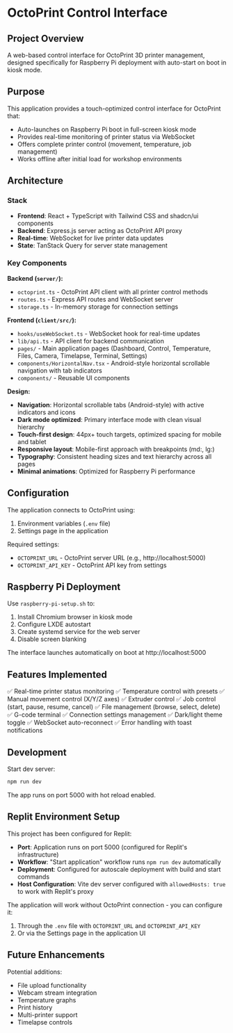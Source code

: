 # OctoPrint Control Interface

## Project Overview

A web-based control interface for OctoPrint 3D printer management, designed specifically for Raspberry Pi deployment with auto-start on boot in kiosk mode.

## Purpose

This application provides a touch-optimized control interface for OctoPrint that:
- Auto-launches on Raspberry Pi boot in full-screen kiosk mode
- Provides real-time monitoring of printer status via WebSocket
- Offers complete printer control (movement, temperature, job management)
- Works offline after initial load for workshop environments

## Architecture

### Stack
- **Frontend**: React + TypeScript with Tailwind CSS and shadcn/ui components
- **Backend**: Express.js server acting as OctoPrint API proxy
- **Real-time**: WebSocket for live printer data updates
- **State**: TanStack Query for server state management

### Key Components

**Backend (`server/`):**
- `octoprint.ts` - OctoPrint API client with all printer control methods
- `routes.ts` - Express API routes and WebSocket server
- `storage.ts` - In-memory storage for connection settings

**Frontend (`client/src/`):**
- `hooks/useWebSocket.ts` - WebSocket hook for real-time updates
- `lib/api.ts` - API client for backend communication
- `pages/` - Main application pages (Dashboard, Control, Temperature, Files, Camera, Timelapse, Terminal, Settings)
- `components/HorizontalNav.tsx` - Android-style horizontal scrollable navigation with tab indicators
- `components/` - Reusable UI components

**Design:**
- **Navigation**: Horizontal scrollable tabs (Android-style) with active indicators and icons
- **Dark mode optimized**: Primary interface mode with clean visual hierarchy
- **Touch-first design**: 44px+ touch targets, optimized spacing for mobile and tablet
- **Responsive layout**: Mobile-first approach with breakpoints (md:, lg:)
- **Typography**: Consistent heading sizes and text hierarchy across all pages
- **Minimal animations**: Optimized for Raspberry Pi performance

## Configuration

The application connects to OctoPrint using:
1. Environment variables (`.env` file)
2. Settings page in the application

Required settings:
- `OCTOPRINT_URL` - OctoPrint server URL (e.g., http://localhost:5000)
- `OCTOPRINT_API_KEY` - OctoPrint API key from settings

## Raspberry Pi Deployment

Use `raspberry-pi-setup.sh` to:
1. Install Chromium browser in kiosk mode
2. Configure LXDE autostart
3. Create systemd service for the web server
4. Disable screen blanking

The interface launches automatically on boot at http://localhost:5000

## Features Implemented

✅ Real-time printer status monitoring
✅ Temperature control with presets
✅ Manual movement control (X/Y/Z axes)
✅ Extruder control
✅ Job control (start, pause, resume, cancel)
✅ File management (browse, select, delete)
✅ G-code terminal
✅ Connection settings management
✅ Dark/light theme toggle
✅ WebSocket auto-reconnect
✅ Error handling with toast notifications

## Development

Start dev server:
```bash
npm run dev
```

The app runs on port 5000 with hot reload enabled.

## Replit Environment Setup

This project has been configured for Replit:
- **Port**: Application runs on port 5000 (configured for Replit's infrastructure)
- **Workflow**: "Start application" workflow runs `npm run dev` automatically
- **Deployment**: Configured for autoscale deployment with build and start commands
- **Host Configuration**: Vite dev server configured with `allowedHosts: true` to work with Replit's proxy

The application will work without OctoPrint connection - you can configure it:
1. Through the `.env` file with `OCTOPRINT_URL` and `OCTOPRINT_API_KEY`
2. Or via the Settings page in the application UI

## Future Enhancements

Potential additions:
- File upload functionality
- Webcam stream integration
- Temperature graphs
- Print history
- Multi-printer support
- Timelapse controls
